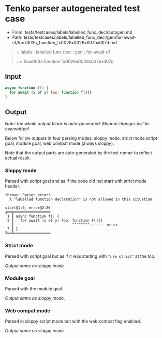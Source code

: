 # Tenko parser autogenerated test case

- From: tests/testcases/labels/labelled_func_decl/autogen.md
- Path: tests/testcases/labels/labelled_func_decl/gen/for-await-of/foox003a_function_fx0028x0029x007bx007d.md

> :: labels : labelled func decl : gen : for-await-of
>
> ::> foox003a function fx0028x0029x007bx007d

## Input


`````js
async function f() {
  for await (x of y) foo: function f(){}
}
`````

## Output

_Note: the whole output block is auto-generated. Manual changes will be overwritten!_

Below follow outputs in four parsing modes: sloppy mode, strict mode script goal, module goal, web compat mode (always sloppy).

Note that the output parts are auto-generated by the test runner to reflect actual result.

### Sloppy mode

Parsed with script goal and as if the code did not start with strict mode header.

`````
throws: Parser error!
  A "labelled function declaration" is not allowed in this situation

start@1:0, error@2:26
╔══╦═════════════════
 1 ║ async function f() {
 2 ║   for await (x of y) foo: function f(){}
   ║                           ^^^^^^^^------- error
 3 ║ }
╚══╩═════════════════

`````

### Strict mode

Parsed with script goal but as if it was starting with `"use strict"` at the top.

_Output same as sloppy mode._

### Module goal

Parsed with the module goal.

_Output same as sloppy mode._

### Web compat mode

Parsed in sloppy script mode but with the web compat flag enabled.

_Output same as sloppy mode._
